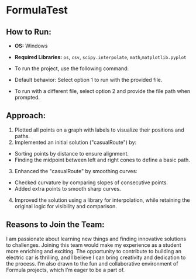 # FormulaTest

## How to Run:
- **OS:** Windows  
- **Required Libraries:** `os`, `csv`, `scipy.interpolate`, `math`,`matplotlib.pyplot` 
- To run the project, use the following command:



- Default behavior: Select option 1 to run with the provided file.  
- To run with a different file, select option 2 and provide the file path when prompted.  

## Approach:
1. Plotted all points on a graph with labels to visualize their positions and paths.
2. Implemented an initial solution ("casualRoute") by:
 - Sorting points by distance to ensure alignment.
 - Finding the midpoint between left and right cones to define a basic path.
3. Enhanced the "casualRoute" by smoothing curves:
 - Checked curvature by comparing slopes of consecutive points.
 - Added extra points to smooth sharp curves.
4. Improved the solution using a library for interpolation, while retaining the original logic for visibility and comparison.

## Reasons to Join the Team:
I am passionate about learning new things and finding innovative solutions to challenges. Joining this team would make my experience as a student more enriching and exciting. The opportunity to contribute to building an electric car is thrilling, and I believe I can bring creativity and dedication to the process. I’m also drawn to the fun and collaborative environment of Formula projects, which I’m eager to be a part of.
